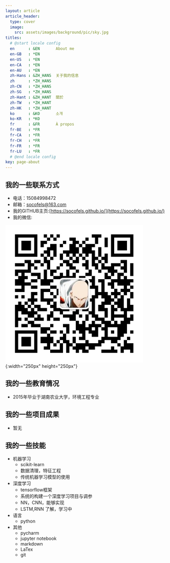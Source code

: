 ```yaml
---
layout: article
article_header:
  type: cover
  image:
    src: assets/images/background/pic/sky.jpg
titles:
  # @start locale config
  en      : &EN       About me
  en-GB   : *EN
  en-US   : *EN
  en-CA   : *EN
  en-AU   : *EN
  zh-Hans : &ZH_HANS  关于我的信息
  zh      : *ZH_HANS
  zh-CN   : *ZH_HANS
  zh-SG   : *ZH_HANS
  zh-Hant : &ZH_HANT  關於
  zh-TW   : *ZH_HANT
  zh-HK   : *ZH_HANT
  ko      : &KO       소개
  ko-KR   : *KO
  fr      : &FR       À propos
  fr-BE   : *FR
  fr-CA   : *FR
  fr-CH   : *FR
  fr-FR   : *FR
  fr-LU   : *FR
  # @end locale config
key: page-about
---
```


## 我的一些联系方式
- 电话：15084998472
- 邮箱：socofels@163.com
- 我的GITHUB主页:[https://socofels.github.io/](https://socofels.github.io/)
- 我的微信:

![二维码](assets/images/self_inf/we_chat.png){:width="250px" height="250px"}
## 我的一些教育情况
- 2015年毕业于湖南农业大学，环境工程专业
## 我的一些项目成果
- 暂无
## 我的一些技能
- 机器学习
    - scikit-learn
    - 数据清理，特征工程
    - 传统机器学习模型的使用
- 深度学习
    - tensorflow框架
    - 系统的构建一个深度学习项目与调参
    - NN，CNN，能够实现
    - LSTM,RNN 了解，学习中
- 语言
    - python
- 其他
    - pycharm
    - jupyter notebook
    - markdown
    - LaTex
    - git
